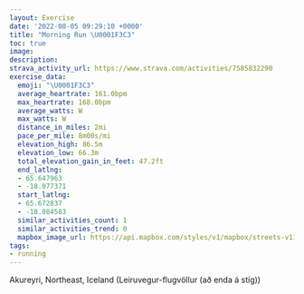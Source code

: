 ```yaml
---
layout: Exercise
date: '2022-08-05 09:29:10 +0000'
title: "Morning Run \U0001F3C3"
toc: true
image:
description:
strava_activity_url: https://www.strava.com/activities/7585832290
exercise_data:
  emoji: "\U0001F3C3"
  average_heartrate: 161.0bpm
  max_heartrate: 168.0bpm
  average_watts: W
  max_watts: W
  distance_in_miles: 2mi
  pace_per_mile: 8m00s/mi
  elevation_high: 86.5m
  elevation_low: 66.3m
  total_elevation_gain_in_feet: 47.2ft
  end_latlng:
  - 65.647963
  - -18.077371
  start_latlng:
  - 65.672837
  - -18.084583
  similar_activities_count: 1
  similar_activities_trend: 0
  mapbox_image_url: https://api.mapbox.com/styles/v1/mapbox/streets-v11/static/path-5+787af2-1.0(evyoKtckmBb%40YhAqA%7C%40eAN%5B%5Cc%40ROJCPOLARKz%40m%40pBuBNMJEXe%40RGL%3FPEL%3Fn%40WV%5DRs%40n%40g%40%5EBx%40Kj%40_%40JC%5CSPIPCf%40UPCZQ%5EKZQ%5EIPKj%40MNOLCr%40K%5CMJ%3F%5EIRIZGRG%7C%40G%5EMnAK%5COz%40GHEbA%40j%40CPEJ%3F%5CGP%40l%40%3FbAEXFJAP%40%5CF%5CE%5CBPAz%40FHCR%40JD%5CANBJEPBRCJBZCz%40FPGXS%5EBRAf%40MPAZLz%40l%40L%40NBRAZEJEP%3FJEP%3FJCx%40VNJR%3F%5CH%5CG%5C%3F%5CI%5CB%5EEP%40LDNAJB%5E%3FPB%5CAJBbAEJE%5CGRGx%40a%40n%40e%40LFNE%5C%40%5EG%5CDZRPCH%40%5CYZM%5CEZQ%60A%5BHGPGx%40k%40h%40S%60%40YJAZYl%40UVSd%40k%40t%40o%40b%40UXa%40LCdAm%40NE%5CQJCZ%5BRAj%40OPO~%40%5DPQJCp%40WZSH%3Fr%40%5DPIL%3F%60%40IRKPS%5EQn%40QRELGlBo%40RC%60%40Ml%40IR%3F%5CQ%5CUJGN%3FFd%40%3F%5EUx%40QPI%40Ul%40O%3Fk%40N_A~%40MVKFSh%40UZkAtBIH),pin-s-s+e5b22e(-18.08459,65.67283),pin-s-f+89ae00(-18.07738000000001,65.6479599999999)/auto/800x800?access_token=pk.eyJ1Ijoiam9zaGJlY2ttYW4iLCJhIjoiY205eWR2aDd1MWZ6djJrbXc4a3M0bWZleiJ9.XiG9OWkNcZk2QzjJbxLB4A
tags:
- running
---
```




Akureyri, Northeast, Iceland (Leiruvegur-flugvöllur (að enda á stíg))
